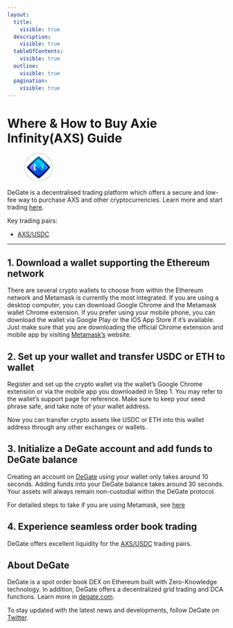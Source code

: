 ```yaml
---
layout:
  title:
    visible: true
  description:
    visible: true
  tableOfContents:
    visible: true
  outline:
    visible: true
  pagination:
    visible: true
---
```


# Where & How to Buy Axie Infinity(AXS) Guide

<figure><img src="../.gitbook/assets/axs_0xbb0e17ef65f82ab018d8edd776e8dd940327b28b1716284538494.jpg" alt="AXS" width="64" style="border-radius: 50%;"><figcaption></figcaption></figure>

DeGate is a decentralised trading platform which offers a secure and low-fee way to purchase AXS and other cryptocurrencies. Learn more and start trading [here](https://app.degate.com/trade/USDC/0xbb0e17ef65f82ab018d8edd776e8dd940327b28b?utm_source=howtobuy).&#x20;

Key trading pairs:

* [AXS/USDC](https://app.degate.com/trade/USDC/0xbb0e17ef65f82ab018d8edd776e8dd940327b28b?utm_source=howtobuy)

***

## 1. Download a wallet supporting the Ethereum network

There are several crypto wallets to choose from within the Ethereum network and Metamask is currently the most integrated. If you are using a desktop computer, you can download Google Chrome and the Metamask wallet Chrome extension. If you prefer using your mobile phone, you can download the wallet via Google Play or the iOS App Store if it’s available. Just make sure that you are downloading the official Chrome extension and mobile app by visiting [Metamask’s](https://metamask.io/) website.

## 2. Set up your wallet and transfer USDC or ETH to wallet

Register and set up the crypto wallet via the wallet’s Google Chrome extension or via the mobile app you downloaded in Step 1. You may refer to the wallet’s support page for reference. Make sure to keep your seed phrase safe, and take note of your wallet address.&#x20;

Now you can transfer crypto assets like USDC or ETH into this wallet address through any other exchanges or wallets.

## 3. Initialize a DeGate account and add funds to DeGate balance

Creating an account on [DeGate](https://app.degate.com/?utm_source=AXS_howtobuy) using your wallet only takes around 10 seconds. Adding funds into your DeGate balance takes around 30 seconds. Your assets will always remain non-custodial within the DeGate protocol.

For detailed steps to take if you are using Metamask, see [here](https://docs.degate.com/v/product_en/main-features/wallet-connectivity/metamask)

## 4. Experience seamless order book trading

DeGate offers excellent liquidity for the [AXS/USDC](https://app.degate.com/trade/USDC/0xbb0e17ef65f82ab018d8edd776e8dd940327b28b?utm_source=howtobuy) trading pairs.&#x20;

## About DeGate

DeGate is a spot order book DEX on Ethereum built with Zero-Knowledge technology. In addition, DeGate offers a decentralized grid trading and DCA functions.  Learn more in [degate.com](https://degate.com/?utm_source=AXS_howtobuy).

To stay updated with the latest news and developments, follow DeGate on [Twitter](https://twitter.com/degatedex).
